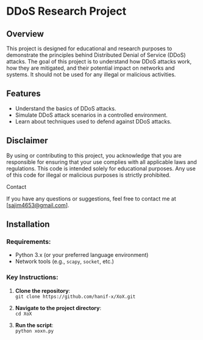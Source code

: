 # DDoS Research Project

## Overview
This project is designed for educational and research purposes to demonstrate the principles behind Distributed Denial of Service (DDoS) attacks. The goal of this project is to understand how DDoS attacks work, how they are mitigated, and their potential impact on networks and systems. It should not be used for any illegal or malicious activities.

## Features
- Understand the basics of DDoS attacks.
- Simulate DDoS attack scenarios in a controlled environment.
- Learn about techniques used to defend against DDoS attacks.

## Disclaimer

By using or contributing to this project, you acknowledge that you are responsible for ensuring that your use complies with all applicable laws and regulations.
This code is intended solely for educational purposes. Any use of this code for illegal or malicious purposes is strictly prohibited.

Contact

If you have any questions or suggestions, feel free to contact me at [sajim4653@gmail.com].

## Installation

### Requirements:
- Python 3.x (or your preferred language environment)
- Network tools (e.g., `scapy`, `socket`, etc.)

### Key Instructions:
1. **Clone the repository**:  
   `git clone https://github.com/hanif-x/XoX.git`

2. **Navigate to the project directory**:  
   `cd XoX`

3. **Run the script**:  
   `python xoxn.py`
